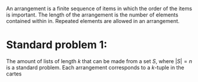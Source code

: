 
An arrangement is a finite sequence of items in which the order of the items is important. The length of the arrangement is the number of elements contained within in. Repeated elements are allowed in an arrangement. 

# Standard problem 1:

The amount of lists of length $k$ that can be made from a set $S$, where $|S|=n$ is a standard problem. Each arrangement corresponds to a $k$-tuple in the cartes